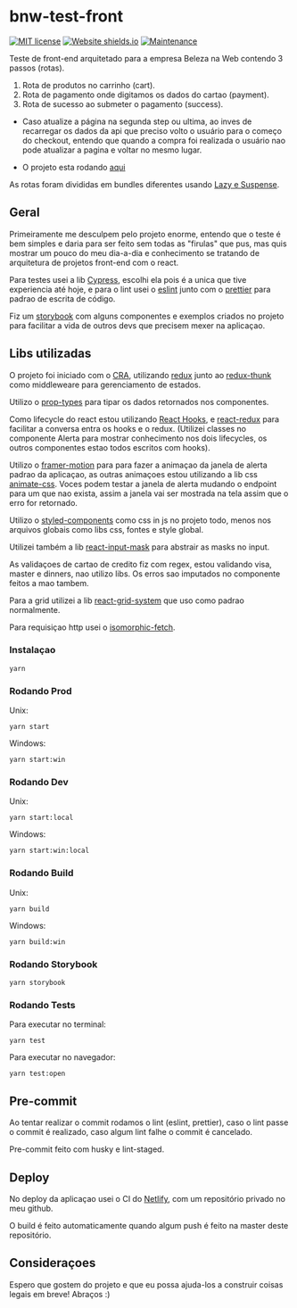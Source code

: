 # bnw-test-front

[![MIT license](http://img.shields.io/badge/license-MIT-brightgreen.svg)](http://opensource.org/licenses/MIT)
[![Website shields.io](https://img.shields.io/website-up-down-green-red/http/shields.io.svg)](https://boring-northcutt-2a3760.netlify.com/)
[![Maintenance](https://img.shields.io/badge/Maintained%3F-no-red.svg)]()

Teste de front-end arquitetado para a empresa Beleza na Web contendo 3 passos (rotas).

1. Rota de produtos no carrinho (cart).
2. Rota de pagamento onde digitamos os dados do cartao (payment).
3. Rota de sucesso ao submeter o pagamento (success).

- Caso atualize a página na segunda step ou ultima, ao inves de recarregar os dados da api que preciso volto o usuário para o começo do checkout, entendo que quando a compra foi realizada o usuário nao pode atualizar a pagina e voltar no mesmo lugar.

- O projeto esta rodando [aqui](https://boring-northcutt-2a3760.netlify.com/cart)

As rotas foram divididas em bundles diferentes usando [Lazy e Suspense](https://pt-br.reactjs.org/docs/code-splitting.html).

## Geral

Primeiramente me desculpem pelo projeto enorme, entendo que o teste é bem simples e daria para ser feito sem todas as "firulas" que pus, mas quis mostrar um pouco do meu dia-a-dia e conhecimento se tratando de arquitetura de projetos front-end com o react.

Para testes usei a lib [Cypress](https://www.cypress.io/), escolhi ela pois é a unica que tive experiencia até hoje, e para o lint usei o [eslint](https://eslint.org/) junto com o [prettier](https://prettier.io/) para padrao de escrita de código.

Fiz um [storybook](https://storybook.js.org/) com alguns componentes e exemplos criados no projeto para facilitar a vida de outros devs que precisem mexer na aplicaçao.

## Libs utilizadas

O projeto foi iniciado com o [CRA](https://github.com/facebook/create-react-app), utilizando [redux](https://www.npmjs.com/package/redux) junto ao [redux-thunk](https://www.npmjs.com/package/redux-thunk) como middleweare para gerenciamento de estados.

Utilizo o [prop-types](https://www.npmjs.com/package/prop-types) para tipar os dados retornados nos componentes.

Como lifecycle do react estou utilizando [React Hooks](https://pt-br.reactjs.org/docs/hooks-intro.html), e [react-redux](https://www.npmjs.com/package/react-redux) para facilitar a conversa entra os hooks e o redux. (Utilizei classes no componente Alerta para mostrar conhecimento nos dois lifecycles, os outros componentes estao todos escritos com hooks).

Utilizo o [framer-motion](https://www.framer.com/motion/) para para fazer a animaçao da janela de alerta padrao da aplicaçao, as outras animaçoes estou utilizando a lib css [animate-css](https://daneden.github.io/animate.css/). Voces podem testar a janela de alerta mudando o endpoint para um que nao exista, assim a janela vai ser mostrada na tela assim que o erro for retornado.

Utilizo o [styled-components](https://www.npmjs.com/package/styled-components) como css in js no projeto todo, menos nos arquivos globais como libs css, fontes e style global.

Utilizei também a lib [react-input-mask](https://www.npmjs.com/package/react-input-mask) para abstrair as masks no input.

As validaçoes de cartao de credito fiz com regex, estou validando visa, master e dinners, nao utilizo libs. Os erros sao imputados no componente feitos a mao tambem.

Para a grid utilizei a lib [react-grid-system](https://www.npmjs.com/package/react-grid-system) que uso como padrao normalmente.

Para requisiçao http usei o [isomorphic-fetch](https://www.npmjs.com/package/isomorphic-fetch).

### Instalaçao

```
yarn
```

### Rodando Prod

Unix:

```
yarn start
```

Windows:

```
yarn start:win
```

### Rodando Dev

Unix:

```
yarn start:local
```

Windows:

```
yarn start:win:local
```

### Rodando Build

Unix:

```
yarn build
```

Windows:

```
yarn build:win
```

### Rodando Storybook

```
yarn storybook
```

### Rodando Tests

Para executar no terminal:

```
yarn test
```

Para executar no navegador:

```
yarn test:open
```

## Pre-commit

Ao tentar realizar o commit rodamos o lint (eslint, prettier), caso o lint passe o commit é realizado, caso algum lint falhe o commit é cancelado.

Pre-commit feito com husky e lint-staged.

## Deploy

No deploy da aplicaçao usei o CI do [Netlify](https://www.netlify.com/), com um repositório privado no meu github.

O build é feito automaticamente quando algum push é feito na master deste repositório.

## Consideraçoes

Espero que gostem do projeto e que eu possa ajuda-los a construir coisas legais em breve! Abraços :)
